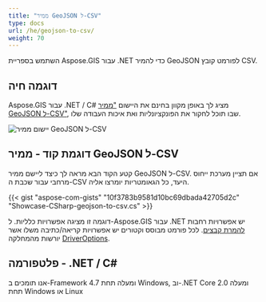 ```yaml
---
title: "ממיר GeoJSON ל-CSV"
type: docs
url: /he/geojson-to-csv/
weight: 70
---
```


השתמש בספריית Aspose.GIS עבור .NET כדי להמיר GeoJSON לפורמט קובץ CSV.

## **דוגמה חיה**

Aspose.GIS עבור .NET / C# מציג לך באופן מקוון בחינם את היישום ["ממיר GeoJSON ל-CSV"](https://products.aspose.app/gis/conversion/geojson-to-csv), שבו תוכל לחקור את הפונקציונליות ואת איכות העבודה שלו.

![יישום ממיר GeoJSON ל-CSV](conversion.png)

## **דוגמת קוד - ממיר GeoJSON ל-CSV**

קטע הקוד הבא מראה לך כיצד ליישם ממיר GeoJSON ל-CSV. אם תציין מערכת ייחוס מרחבי עבור שכבת ה-CSV היעד, כל הגאומטריות יומרצו אליה. 

{{< gist "aspose-com-gists" "10f3783b9581d10bc69dbada42705d2c" "Showcase-CSharp-geojson-to-csv.cs" >}}

דוגמה זו מציגה אפשרויות כלליות. ל-Aspose.GIS עבור .NET יש אפשרויות רחבות [להמרת קבצים](https://docs.aspose.com/gis/net/vector-layers/). לכל פורמט מבוסס וקטורים יש אפשרויות קריאה/כתיבה משלו אשר יורשות מהמחלקה [DriverOptions](https://reference.aspose.com/gis/net/aspose.gis/driveroptions).

## **פלטפורמה - .NET / C#**

אנו תומכים ב-Framework 4.7 ומעלה תחת Windows, וב-.NET Core 2.0 ומעלה תחת Windows או Linux
